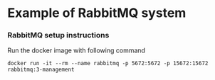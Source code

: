 # Example of RabbitMQ system
### RabbitMQ setup instructions
Run the docker image with following command
```shell
docker run -it --rm --name rabbitmq -p 5672:5672 -p 15672:15672 rabbitmq:3-management
```
